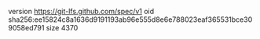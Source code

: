version https://git-lfs.github.com/spec/v1
oid sha256:ee15824c8a1636d9191193ab96e555d8e6e788023eaf365531bce309058ed791
size 4370
